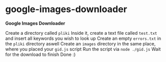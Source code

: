 # google-images-downloader
**Google Images Downloader**

Create a directory called `pliki`
Inside it, create a text file called `test.txt` and insert all keywords you wish to look up
Create an empty `errors.txt` in the `pliki` directory aswell
Create an `images` directory in the same place, where you placed your `gid.js` script
Run the script via `node ./gid.js`
Wait for the download to finish
Done :)

